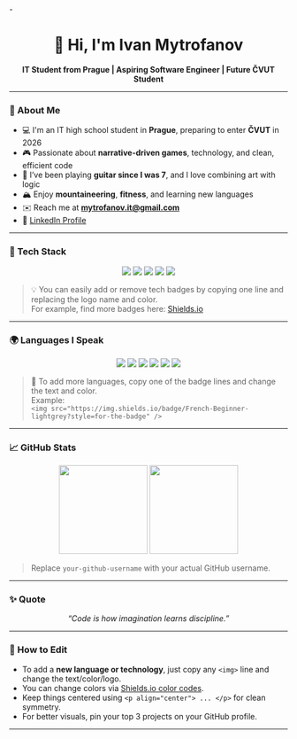 -<!-- Profile README -->

<h1 align="center">👋 Hi, I'm Ivan Mytrofanov</h1>
<p align="center">
  <b>IT Student from Prague | Aspiring Software Engineer | Future ČVUT Student</b>
</p>

---

### 🧠 About Me
- 💻 I'm an IT high school student in **Prague**, preparing to enter **ČVUT** in 2026  
- 🎮 Passionate about **narrative-driven games**, technology, and clean, efficient code  
- 🎸 I’ve been playing **guitar since I was 7**, and I love combining art with logic  
- 🏔️ Enjoy **mountaineering**, **fitness**, and learning new languages  
- ✉️ Reach me at **[mytrofanov.it@gmail.com](mailto:mytrofanov.it@gmail.com)**  
- 🔗 [LinkedIn Profile](https://www.linkedin.com/in/ivan-mytrofanov-7954002a3/)

---

### 🧩 Tech Stack
<p align="center">
  <img src="https://img.shields.io/badge/Java-ED8B00?style=for-the-badge&logo=openjdk&logoColor=white" />
  <img src="https://img.shields.io/badge/Spring%20Boot-6DB33F?style=for-the-badge&logo=springboot&logoColor=white" />
  <img src="https://img.shields.io/badge/PostgreSQL-316192?style=for-the-badge&logo=postgresql&logoColor=white" />
  <img src="https://img.shields.io/badge/Git-F05032?style=for-the-badge&logo=git&logoColor=white" />
  <img src="https://img.shields.io/badge/Linux-FCC624?style=for-the-badge&logo=linux&logoColor=black" />
</p>

> 💡 You can easily add or remove tech badges by copying one line and replacing the logo name and color.  
> For example, find more badges here: [Shields.io](https://shields.io/)

---

### 🌍 Languages I Speak
<p align="center">
  <img src="https://img.shields.io/badge/English-Fluent-blue?style=for-the-badge" />
  <img src="https://img.shields.io/badge/Czech-Upper%20Intermediate-red?style=for-the-badge" />
  <img src="https://img.shields.io/badge/Greek-Intermediate-yellow?style=for-the-badge" />
  <img src="https://img.shields.io/badge/Japanese-Basic-orange?style=for-the-badge" />
  <img src="https://img.shields.io/badge/Russian-Native-green?style=for-the-badge" />
  <img src="https://img.shields.io/badge/Ukrainian-Native-green?style=for-the-badge" />
</p>

> 💬 To add more languages, copy one of the badge lines and change the text and color.  
> Example:  
> `<img src="https://img.shields.io/badge/French-Beginner-lightgrey?style=for-the-badge" />`

---

### 📈 GitHub Stats
<p align="center">
  <img src="https://github-readme-stats.vercel.app/api?username=your-github-username&show_icons=true&theme=tokyonight" height="160"/>
  <img src="https://github-readme-stats.vercel.app/api/top-langs/?username=your-github-username&layout=compact&theme=tokyonight" height="160"/>
</p>

> Replace `your-github-username` with your actual GitHub username.

---

### ✨ Quote
<p align="center"><i>“Code is how imagination learns discipline.”</i></p>

---

### 🧰 How to Edit
- To add a **new language or technology**, just copy any `<img>` line and change the text/color/logo.  
- You can change colors via [Shields.io color codes](https://shields.io/category/color).  
- Keep things centered using `<p align="center"> ... </p>` for clean symmetry.  
- For better visuals, pin your top 3 projects on your GitHub profile.

---
